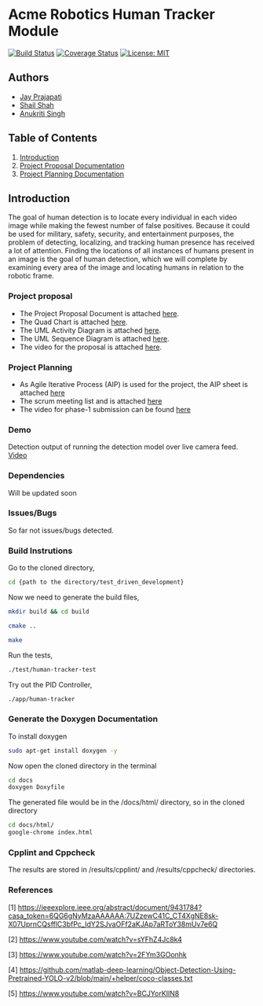 
# Acme Robotics Human Tracker Module

[![Build Status](https://github.com/jayprajapati009/Acme-Robotics-Human-Tracker/actions/workflows/build_and_coveralls.yml/badge.svg)](https://github.com/ayprajapati009/Acme-Robotics-Human-Tracker/actions/workflows/build_and_coveralls.yml)
[![Coverage Status](https://coveralls.io/repos/github/jayprajapati009/Acme-Robotics-Human-Tracker/badge.svg?branch=main)](https://coveralls.io/github/jayprajapati009/Acme-Robotics-Human-Tracker?branch=main)
[![License: MIT](https://img.shields.io/badge/License-MIT-blue.svg)](https://opensource.org/licenses/MIT)

## Authors

- [Jay Prajapati](https://github.com/https://github.com/jayprajapati009)
- [Shail Shah](https://github.com/https://github.com/sshah115)
- [Anukriti Singh](https://github.com/https://github.com/AnukritiSinghh)

## Table of Contents

1. [Introduction](#introduction)
2. [Project Proposal Documentation](#project-proposal)
3. [Project Planning Documentation](#project-planning)

## Introduction

The goal of human detection is to locate every individual in each video image while making the fewest number of false positives. Because it could be used for military, safety, security, and entertainment purposes, the problem of detecting, localizing, and tracking human presence has received a lot of attention. Finding the locations of all instances of humans present in an image is the goal of human detection, which we will complete by examining every area of the image and locating humans in relation to the robotic frame.
  
### Project proposal

- The Project Proposal Document is attached [here](https://github.com/jayprajapati009/Acme-Robotics-Human-Tracker/blob/main/proposal_documents/Acme%20Robotics%20Human%20Detector.pdf).  
- The Quad Chart is attached [here](https://github.com/jayprajapati009/Acme-Robotics-Human-Tracker/blob/main/proposal_documents/QuadChart.pdf).  
- The UML Activity Diagram is attached [here](https://github.com/jayprajapati009/Acme-Robotics-Human-Tracker/blob/main/proposal_documents/ENPM808X_ACME_Flowchart.pdf).  
- The UML Sequence Diagram is attached [here](https://github.com/jayprajapati009/Acme-Robotics-Human-Tracker/blob/main/proposal_documents/ENPM808X_Proposal_ACME.pdf).  
- The video for the proposal is attached [here](https://drive.google.com/file/d/1kOzdRt9SPMXR_AmSA19PgOaBzf2L9vJt/view?usp=sharing).

### Project Planning

- As Agile Iterative Process (AIP) is used for the project, the AIP sheet is attached [here](https://docs.google.com/spreadsheets/d/166YucrRE8L5IEZP3Tnl1fXNnf7gSWNF5CJ9GKwdEBdU/edit?usp=sharing)
- The scrum meeting list and  is attached [here](https://docs.google.com/spreadsheets/d/166YucrRE8L5IEZP3Tnl1fXNnf7gSWNF5CJ9GKwdEBdU/edit?usp=sharing)
- The video for phase-1 submission can be found [here]()

### Demo

Detection output of running the detection model over live camera feed. [Video](https://drive.google.com/file/d/1e1j4Rlp-jCm_DBXqBRSw_dl0_h2HiZUj/view?usp=sharing)

### Dependencies

Will be updated soon

###  Issues/Bugs

So far not issues/bugs detected.

### Build Instrutions

Go to the cloned directory,
```sh
cd {path to the directory/test_driven_development}
```

Now we need to generate the build files,
```sh
mkdir build && cd build
```
```sh
cmake ..
```
```sh
make
```
Run the tests,
```sh
./test/human-tracker-test
```
Try out the PID Controller,
```sh
./app/human-tracker
```

###  Generate the Doxygen Documentation

To install doxygen
```sh
sudo apt-get install doxygen -y
```
Now open the cloned directory in the terminal
```sh
cd docs
doxygen Doxyfile
```
The generated file would be in the /docs/html/ directory, so in the cloned directory
```sh
cd docs/html/
google-chrome index.html
```

### Cpplint and Cppcheck

The results are stored in /results/cpplint/ and /results/cppcheck/ directories.

### References 

[1] https://ieeexplore.ieee.org/abstract/document/9431784?casa_token=6QG6gNyMzaAAAAAA:7UZzewC41C_CT4XgNE8sk-X07UprnCQsfflC3bfPc_IdY2SJvaOFf2aKJAp7aRToY38mUv7e6Q

[2] https://www.youtube.com/watch?v=sYFhZ4Jc8k4

[3] https://www.youtube.com/watch?v=2FYm3GOonhk

[4] https://github.com/matlab-deep-learning/Object-Detection-Using-Pretrained-YOLO-v2/blob/main/+helper/coco-classes.txt

[5] https://www.youtube.com/watch?v=BCJYorKIlN8
